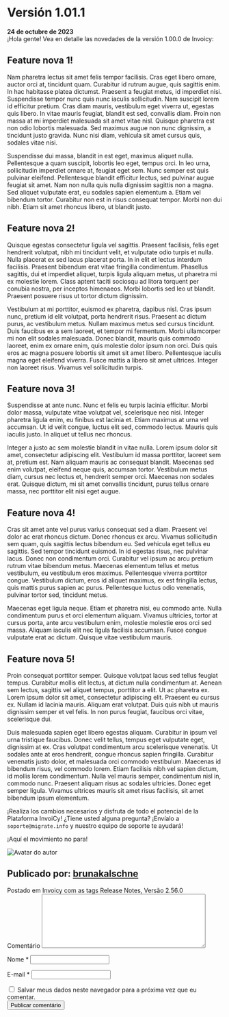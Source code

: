 # Versión 1.01.1
<div class="data_Artigo">
    <b>24 de octubre de 2023</b>
</div>
¡Hola gente!
Vea en detalle las novedades de la versión 1.00.0 de Invoicy:

## Feature nova 1!

Nam pharetra lectus sit amet felis tempor facilisis. Cras eget libero ornare, auctor orci at, tincidunt quam. Curabitur id rutrum augue, quis sagittis enim. In hac habitasse platea dictumst. Praesent a feugiat metus, id imperdiet nisi. Suspendisse tempor nunc quis nunc iaculis sollicitudin. Nam suscipit lorem id efficitur pretium. Cras diam mauris, vestibulum eget viverra ut, egestas quis libero. In vitae mauris feugiat, blandit est sed, convallis diam. Proin non massa at mi imperdiet malesuada sit amet vitae nisl. Quisque pharetra est non odio lobortis malesuada. Sed maximus augue non nunc dignissim, a tincidunt justo gravida. Nunc nisi diam, vehicula sit amet cursus quis, sodales vitae nisi.

Suspendisse dui massa, blandit in est eget, maximus aliquet nulla. Pellentesque a quam suscipit, lobortis leo eget, tempus orci. In leo urna, sollicitudin imperdiet ornare at, feugiat eget sem. Nunc semper est quis pulvinar eleifend. Pellentesque blandit efficitur lectus, sed pulvinar augue feugiat sit amet. Nam non nulla quis nulla dignissim sagittis non a magna. Sed aliquet vulputate erat, eu sodales sapien elementum a. Etiam vel bibendum tortor. Curabitur non est in risus consequat tempor. Morbi non dui nibh. Etiam sit amet rhoncus libero, ut blandit justo.

## Feature nova 2!

Quisque egestas consectetur ligula vel sagittis. Praesent facilisis, felis eget hendrerit volutpat, nibh mi tincidunt velit, et vulputate odio turpis et nulla. Nulla placerat ex sed lacus placerat porta. In in elit et lectus interdum facilisis. Praesent bibendum erat vitae fringilla condimentum. Phasellus sagittis, dui et imperdiet aliquet, turpis ligula aliquam metus, ut pharetra mi ex molestie lorem. Class aptent taciti sociosqu ad litora torquent per conubia nostra, per inceptos himenaeos. Morbi lobortis sed leo ut blandit. Praesent posuere risus ut tortor dictum dignissim.

Vestibulum at mi porttitor, euismod ex pharetra, dapibus nisl. Cras ipsum nunc, pretium id elit volutpat, porta hendrerit risus. Praesent ac dictum purus, ac vestibulum metus. Nullam maximus metus sed cursus tincidunt. Duis faucibus ex a sem laoreet, et tempor mi fermentum. Morbi ullamcorper mi non elit sodales malesuada. Donec blandit, mauris quis commodo laoreet, enim ex ornare enim, quis molestie dolor ipsum non orci. Duis quis eros ac magna posuere lobortis sit amet sit amet libero. Pellentesque iaculis magna eget eleifend viverra. Fusce mattis a libero sit amet ultrices. Integer non laoreet risus. Vivamus vel sollicitudin turpis.

## Feature nova 3!

Suspendisse at ante nunc. Nunc et felis eu turpis lacinia efficitur. Morbi dolor massa, vulputate vitae volutpat vel, scelerisque nec nisi. Integer pharetra ligula enim, eu finibus est lacinia et. Etiam maximus at urna vel accumsan. Ut id velit congue, luctus elit sed, commodo lectus. Mauris quis iaculis justo. In aliquet ut tellus nec rhoncus.

Integer a justo ac sem molestie blandit in vitae nulla. Lorem ipsum dolor sit amet, consectetur adipiscing elit. Vestibulum id massa porttitor, laoreet sem at, pretium est. Nam aliquam mauris ac consequat blandit. Maecenas sed enim volutpat, eleifend neque quis, accumsan tortor. Vestibulum metus diam, cursus nec lectus et, hendrerit semper orci. Maecenas non sodales erat. Quisque dictum, mi sit amet convallis tincidunt, purus tellus ornare massa, nec porttitor elit nisi eget augue.

## Feature nova 4!

Cras sit amet ante vel purus varius consequat sed a diam. Praesent vel dolor ac erat rhoncus dictum. Donec rhoncus ex arcu. Vivamus sollicitudin sem quam, quis sagittis lectus bibendum eu. Sed vehicula eget tellus eu sagittis. Sed tempor tincidunt euismod. In id egestas risus, nec pulvinar lacus. Donec non condimentum orci. Curabitur vel ipsum ac arcu pretium rutrum vitae bibendum metus. Maecenas elementum tellus et metus vestibulum, eu vestibulum eros maximus. Pellentesque viverra porttitor congue. Vestibulum dictum, eros id aliquet maximus, ex est fringilla lectus, quis mattis purus sapien ac purus. Pellentesque luctus odio venenatis, pulvinar tortor sed, tincidunt metus.

Maecenas eget ligula neque. Etiam et pharetra nisi, eu commodo ante. Nulla condimentum purus et orci elementum aliquam. Vivamus ultricies, tortor at cursus porta, ante arcu vestibulum enim, molestie molestie eros orci sed massa. Aliquam iaculis elit nec ligula facilisis accumsan. Fusce congue vulputate erat ac dictum. Quisque vitae vestibulum mauris.

## Feature nova 5!

Proin consequat porttitor semper. Quisque volutpat lacus sed tellus feugiat tempus. Curabitur mollis elit lectus, at dictum nulla condimentum at. Aenean sem lectus, sagittis vel aliquet tempus, porttitor a elit. Ut ac pharetra ex. Lorem ipsum dolor sit amet, consectetur adipiscing elit. Praesent eu cursus ex. Nullam id lacinia mauris. Aliquam erat volutpat. Duis quis nibh ut mauris dignissim semper et vel felis. In non purus feugiat, faucibus orci vitae, scelerisque dui.

Duis malesuada sapien eget libero egestas aliquam. Curabitur in ipsum vel urna tristique faucibus. Donec velit tellus, tempus eget vulputate eget, dignissim at ex. Cras volutpat condimentum arcu scelerisque venenatis. Ut sodales ante at eros hendrerit, congue rhoncus sapien fringilla. Curabitur venenatis justo dolor, et malesuada orci commodo vestibulum. Maecenas id bibendum risus, vel commodo lorem. Etiam facilisis nibh vel sapien dictum, id mollis lorem condimentum. Nulla vel mauris semper, condimentum nisl in, commodo nunc. Praesent aliquam risus ac sodales ultricies. Donec eget semper ligula. Vivamus ultrices mauris sit amet risus facilisis, sit amet bibendum ipsum elementum.

¡Realiza los cambios necesarios y disfruta de todo el potencial de la Plataforma InvoiCy!
¿Tiene usted alguna pregunta? ¡Envíalo a `soporte@migrate.info` y nuestro equipo de soporte te ayudará!

¡Aquí el movimiento no para!

<div class="autor">
    <img alt="Avatar do autor" src="http://127.0.0.1:8000/MKDOCS_DEMO_GITHUB/img/img_autor.png">
    <div class="publi_Por">
        <h2>Publicado por: <a href="https://desenvolvedores.migrate.info/author/brunakalschne/" target="_blank"  title="Posts de brunakalschne">brunakalschne</a></h2>
    </div>
<span>Postado em <a>Invoicy </a>com as tags <a>Release Notes</a>, <a>Versão 2.56.0</a></span>
</div>
<div class="comentarios">
    <form class="form_comentarios">
        <span class="form_comentarios_comment">
            <label for="comment">Comentário </label>
            <textarea id="comment" name="comment" cols="45" rows="8" maxlength="65525" required="required"></textarea>
        </span>
        <p class="form_comentarios_nome">
            <label for="name">Nome <span class="required">*</span></label>
            <input id="name" name="name" type="text" value="" maxlength="245" required="required">
        </p>
        <p class="form_comentarios_email">
            <label for="email">E-mail <span class="required">*</span></label>
            <input id="email" name="email" type="email" value="" maxlength="100" aria-describedby="email-notes" required="required">
        </p>
        <div class="form_comentarios_cookie_checkbox">
            <input id="wp-comment-cookies-consent" name="wp-comment-cookies-consent" type="checkbox" value="yes">
            <label for="wp-comment-cookies-consent">Salvar meus dados neste navegador para a próxima vez que eu comentar.</label>
        </div>
        <div class="form_comentarios_submit">
            <input name="submit" type="submit" id="submit" class="submit btn btn-primary btn-sm btn-invoicy rounded-pill" value="Publicar comentário">
        </div>
    </form>
</div>